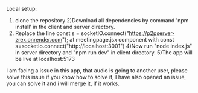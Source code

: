 Local setup:
1) clone the repository
2)Download all dependencies by command 'npm install' in the client and server directory.
3) Replace the line const s = socketIO.connect("https://p2pserver-zrex.onrender.com");
 at meetingpage.jsx component with const s=socketIo.connect("http://localhost:3001")
4)Now run "node index.js" in server directory and "npm run dev" in client directory.
5)The app will be live at localhost:5173

I am facing a issue in this app, that audio is going to another user, please solve this issue if you know how to solve it, I have also opened an issue, you can solve it
and i will merge it, if it works.

